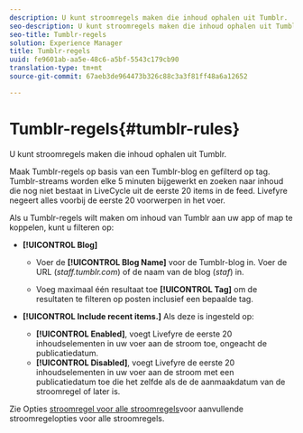 ```yaml
---
description: U kunt stroomregels maken die inhoud ophalen uit Tumblr.
seo-description: U kunt stroomregels maken die inhoud ophalen uit Tumblr.
seo-title: Tumblr-regels
solution: Experience Manager
title: Tumblr-regels
uuid: fe9601ab-aa5e-48c6-a5bf-5543c179cb90
translation-type: tm+mt
source-git-commit: 67aeb3de964473b326c88c3a3f81ff48a6a12652

---
```



# Tumblr-regels{#tumblr-rules}

U kunt stroomregels maken die inhoud ophalen uit Tumblr.

Maak Tumblr-regels op basis van een Tumblr-blog en gefilterd op tag. Tumblr-streams worden elke 5 minuten bijgewerkt en zoeken naar inhoud die nog niet bestaat in LiveCycle uit de eerste 20 items in de feed. Livefyre negeert alles voorbij de eerste 20 voorwerpen in het voer.

Als u Tumblr-regels wilt maken om inhoud van Tumblr aan uw app of map te koppelen, kunt u filteren op:

* **[!UICONTROL Blog]**

   * Voer de **[!UICONTROL Blog Name]** voor de Tumblr-blog in. Voer de URL (*staff.tumblr.com*) of de naam van de blog (*staf*) in.

   * Voeg maximaal één resultaat toe **[!UICONTROL Tag]** om de resultaten te filteren op posten inclusief een bepaalde tag.

* **[!UICONTROL Include recent items.]** Als deze is ingesteld op:

   * **[!UICONTROL Enabled]**, voegt Livefyre de eerste 20 inhoudselementen in uw voer aan de stroom toe, ongeacht de publicatiedatum.
   * **[!UICONTROL Disabled]**, voegt Livefyre de eerste 20 inhoudselementen in uw voer aan de stroom met een publicatiedatum toe die het zelfde als de de aanmaakdatum van de stroomregel of later is.

Zie Opties [stroomregel voor alle stroomregels](../c-streams/c-stream-rule-options-for-all-stream-rules.md#c_stream_rule_options_for_all_stream_rules)voor aanvullende stroomregelopties voor alle stroomregels.
